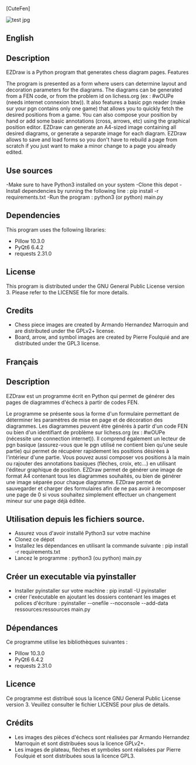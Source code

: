 [CuteFen]


![test jpg](https://github.com/PapaPiotr/CuteFen/assets/167995662/b4b277ed-d5ca-459c-bfa1-e91282977e6b)
## English
## Description

EZDraw is a Python program that generates chess diagram pages.
Features

The program is presented as a form where users can determine layout and decoration parameters for the diagrams.
The diagrams can be generated from a FEN code, or from the problem id on lichess.org (ex : #wOUPe (needs internet connexion btw)).
It also features a basic pgn reader (make sur your pgn contains only one game) that allows you to quickly fetch the desired positions from a game.
You can also compose your position by hand or add some basic annotations (cross, arrows, etc) using the graphical position editor.
EZDraw can generate an A4-sized image containing all desired diagrams, or generate a separate image for each diagram.
EZDraw allows to save and load forms so you don't have to rebuild a page from scratch if you just want to make a minor change to a page you already edited.

## Use sources

-Make sure to have Python3 installed on your system
-Clone this depot
-Install dependencies by running the following line : pip install -r requirements.txt
-Run the program : python3 (or python) main.py

## Dependencies

This program uses the following libraries:

- Pillow 10.3.0
- PyQt6 6.4.2
- requests 2.31.0

## License

This program is distributed under the GNU General Public License version 3. Please refer to the LICENSE file for more details.

## Credits

- Chess piece images are created by Armando Hernandez Marroquin and are distributed under the GPLv2+ license.
- Board, arrow, and symbol images are created by Pierre Foulquié and are distributed under the GPL3 license.

## Français
## Description

EZDraw est un programme écrit en Python qui permet de générer des pages de diagrammes d'échecs à partir de codes FEN.

Le programme se présente sous la forme d'un formulaire permettant de déterminer les paramètres de mise en page et de décoration des diagrammes.
Les diagrammes peuvent être générés à partir d'un code FEN ou bien d'un identifiant de problème sur lichess.org (ex : #wOUPe (nécessite une connection internet)).
Il comprend également un lecteur de pgn basique (assurez-vous que le pgn utilisé ne contient bien qu'une seule partie) qui permet de récupérer rapidement les positions désirées à l'intérieur d'une partie.
Vous pouvez aussi composer vos positions à la main ou rajouter des annotations basiques (flèches, croix, etc...) en utilisant l'éditeur graphique de position.
EZDraw permet de générer une image de format A4 contenant tous les diagrammes souhaités, ou bien de générer une image séparée pour chaque diagramme.
EZDraw permet de sauvegarder et charger des formulaires afin de ne pas avoir à recomposer une page de 0 si vous souhaitez simplement effectuer un changement mineur sur une page déjà éditée.

## Utilisation depuis les fichiers source.

- Assurez vous d'avoir installé Python3 sur votre machine
- Clonez ce dépot
- Installez les dépendances en utilisant la commande suivante : pip install -r requirements.txt
- Lancez le programme : python3 (ou python) main.py

## Créer un executable via pyinstaller

- Installer pyinstaller sur votre machine : pip install -U pyinstaller
- créer l'exécutable en ajoutant les dossiers contenant les images et polices d'écriture : pyinstaller --onefile --noconsole --add-data ressources:ressources main.py

## Dépendances

Ce programme utilise les bibliothèques suivantes :
- Pillow 10.3.0
- PyQt6 6.4.2
- requests 2.31.0

## Licence

Ce programme est distribué sous la licence GNU General Public License version 3. Veuillez consulter le fichier LICENSE pour plus de détails.

## Crédits

- Les images des pièces d'échecs sont réalisées par Armando Hernandez Marroquin et sont distribuées sous la licence GPLv2+.
- Les images de plateau, flèches et symboles sont réalisées par Pierre Foulquié et sont distribuées sous la licence GPL3.

